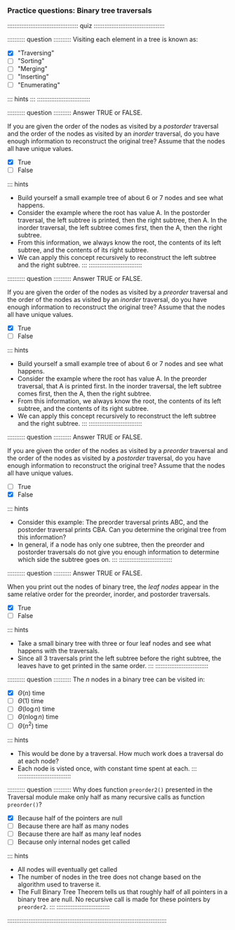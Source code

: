 
### Practice questions: Binary tree traversals

:::::::::::::::::::::::::::::::::::::::: quiz ::::::::::::::::::::::::::::::::::::::::

:::::::::: question ::::::::::
Visiting each element in a tree is known as:

- [x] "Traversing"
- [ ] "Sorting"
- [ ] "Merging"
- [ ] "Inserting"
- [ ] "Enumerating"

::: hints
:::
::::::::::::::::::::::::::::::



:::::::::: question ::::::::::
Answer TRUE or FALSE.

If you are given the order of the nodes as
visited by a *postorder* traversal and the order of the nodes as
visited by an *inorder* traversal, do you have enough
information to reconstruct the original tree? Assume that the
nodes all have unique values.

- [x] True
- [ ] False

::: hints
- Build yourself a small example tree of about 6 or 7
nodes and see what happens.
- Consider the example where the root has value A. In the
postorder traversal, the left subtree is printed, then
the right subtree, then A. In the
inorder traversal, the left subtree comes first, then the
A, then the right subtree.
- From this information, we always know the root, the
contents of its left subtree, and the contents of its
right subtree.
- We can apply this concept recursively to reconstruct
the left subtree and the right subtree.
:::
::::::::::::::::::::::::::::::



:::::::::: question ::::::::::
Answer TRUE or FALSE.

If you are given the order of the nodes as
visited by a *preorder* traversal and the order of the nodes as
visited by an *inorder* traversal, do you have enough
information to reconstruct the original tree? Assume that the
nodes all have unique values.

- [x] True
- [ ] False

::: hints
- Build yourself a small example tree of about 6 or 7
nodes and see what happens.
- Consider the example where the root has value A. In the
preorder traversal, that A is printed first. In the
inorder traversal, the left subtree comes first, then the
A, then the right subtree.
- From this information, we always know the root, the
contents of its left subtree, and the contents of its
right subtree.
- We can apply this concept recursively to reconstruct
the left subtree and the right subtree.
:::
::::::::::::::::::::::::::::::



:::::::::: question ::::::::::
Answer TRUE or FALSE.

If you are given the order of the nodes as
visited by a *preorder* traversal and the order of the nodes as
visited by a *postorder* traversal, do you have enough
information to reconstruct the original tree? Assume that the
nodes all have unique values.

- [ ] True
- [x] False

::: hints
- Consider this example: The preorder traversal prints ABC, and
the postorder traversal prints CBA. Can you determine the
original tree from this information?
- In general, if a node has only one subtree, then the preorder
and postorder traversals do not give you enough information to
determine which side the subtree goes on.
:::
::::::::::::::::::::::::::::::



:::::::::: question ::::::::::
Answer TRUE or FALSE.

When you print out the nodes of binary
tree, the *leaf nodes* appear in the same relative
order for the preorder, inorder, and postorder traversals.

- [x] True
- [ ] False

::: hints
- Take a small binary tree with three or four leaf nodes
and see what happens with the traversals.
- Since all 3 traversals print the left subtree before
the right subtree, the leaves have to get printed in the
same order.
:::
::::::::::::::::::::::::::::::



:::::::::: question ::::::::::
The $n$ nodes in a binary tree can be visited in:

- [x] $\Theta(n)$ time
- [ ] $\Theta(1)$ time
- [ ] $\Theta(\log n)$ time
- [ ] $\Theta(n \log n)$ time
- [ ] $\Theta(n^2)$ time

::: hints
- This would be done by a traversal. How much work does a
traversal do at each node?
- Each node is visted once, with constant time spent at
each.
:::
::::::::::::::::::::::::::::::



:::::::::: question ::::::::::
Why does function `preorder2()` presented in
the Traversal module make only half as many recursive calls
as function `preorder()`?

- [x] Because half of the pointers are null
- [ ] Because there are half as many nodes
- [ ] Because there are half as many leaf nodes
- [ ] Because only internal nodes get called

::: hints
- All nodes will eventually get called
- The number of nodes in the tree does not change based on
the algorithm used to traverse it.
- The Full Binary Tree Theorem tells us that roughly half of
all pointers in a binary tree are null. No recursive call is
made for these pointers by `preorder2`.
:::
::::::::::::::::::::::::::::::

::::::::::::::::::::::::::::::::::::::::::::::::::::::::::::::::::::::::::::::::::::::::::

